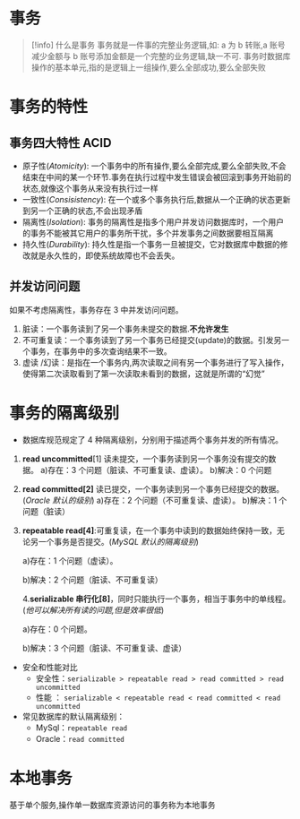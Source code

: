 # 事务
> [!info] 什么是事务
> 事务就是一件事的完整业务逻辑,如: a 为 b 转账,a 账号减少金额与 b 账号添加金额是一个完整的业务逻辑,缺一不可.
> 事务时数据库操作的基本单元,指的是逻辑上一组操作,要么全部成功,要么全部失败

# 事务的特性
## 事务四大特性 ACID
- 原子性(*Atomicity*): 一个事务中的所有操作,要么全部完成,要么全部失败,不会结束在中间的某一个环节.事务在执行过程中发生错误会被回滚到事务开始前的状态,就像这个事务从来没有执行过一样
- 一致性(*Consisistency*): 在一个或多个事务执行后,数据从一个正确的状态更新到另一个正确的状态,不会出现矛盾 
- 隔离性(*Isolation*): 事务的隔离性是指多个用户并发访问数据库时，一个用户的事务不能被其它用户的事务所干扰，多个并发事务之间数据要相互隔离
- 持久性(*Durability*): 持久性是指一个事务一旦被提交，它对数据库中数据的修改就是永久性的，即使系统故障也不会丢失。

## 并发访问问题
如果不考虑隔离性，事务存在 3 中并发访问问题。

1. 脏读：一个事务读到了另一个事务未提交的数据.**不允许发生**
2. 不可重复读：一个事务读到了另一个事务已经提交(update)的数据。引发另一个事务，在事务中的多次查询结果不一致。
3. 虚读 /幻读：是指在一个事务内,两次读取之间有另一个事务进行了写入操作，使得第二次读取看到了第一次读取未看到的数据，这就是所谓的“幻觉”

# 事务的隔离级别
- 数据库规范规定了 4 种隔离级别，分别用于描述两个事务并发的所有情况。

1. **read uncommitted**[1] 读未提交，一个事务读到另一个事务没有提交的数据。
   a)存在：3 个问题（脏读、不可重复读、虚读）。
   b)解决：0 个问题

2. **read committed[2]** 读已提交，一个事务读到另一个事务已经提交的数据。(*Oracle 默认的级别*)
   a)存在：2 个问题（不可重复读、虚读）。
   b)解决：1 个问题（脏读）

3. **repeatable read[4]**:可重复读，在一个事务中读到的数据始终保持一致，无论另一个事务是否提交。(*MySQL 默认的隔离级别*)

   a)存在：1 个问题（虚读）。

   b)解决：2 个问题（脏读、不可重复读）

   4.**serializable 串行化[8]**，同时只能执行一个事务，相当于事务中的单线程。(*他可以解决所有读的问题,但是效率很低*)

    a)存在：0 个问题。

    b)解决：3 个问题（脏读、不可重复读、虚读）

- 安全和性能对比
  - 安全性：`serializable > repeatable read > read committed > read uncommitted`
  - 性能 ： `serializable < repeatable read < read committed < read uncommitted`
- 常见数据库的默认隔离级别：
  - MySql：`repeatable read`
  - Oracle：`read committed`


# 本地事务
基于单个服务,操作单一数据库资源访问的事务称为本地事务